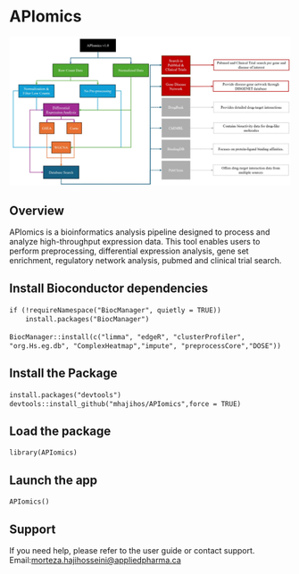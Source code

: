 # APIomics
![The Pipeline](https://github.com/mhajihos/APIomics/blob/37476562660697ae0d72df3923ef986707a82376/www/fLowchart.jpg)

## Overview
APIomics is a bioinformatics analysis pipeline designed to process and analyze high-throughput expression data. This tool enables users to perform preprocessing, differential expression analysis, gene set enrichment, regulatory network analysis, pubmed and clinical trial search.

## Install Bioconductor dependencies
```
if (!requireNamespace("BiocManager", quietly = TRUE))
    install.packages("BiocManager")

BiocManager::install(c("limma", "edgeR", "clusterProfiler", "org.Hs.eg.db", "ComplexHeatmap","impute", "preprocessCore","DOSE"))
```

## Install the Package
```
install.packages("devtools") 
devtools::install_github("mhajihos/APIomics",force = TRUE)
```

## Load the package
```
library(APIomics)
```

## Launch the app
```
APIomics()
```

## Support
If you need help, please refer to the user guide or contact support. Email:morteza.hajihosseini@appliedpharma.ca


